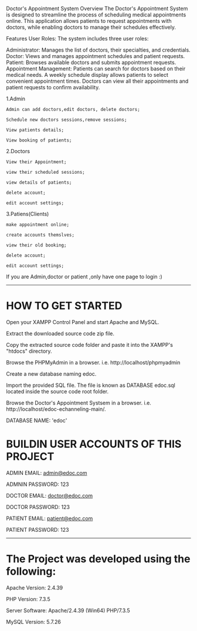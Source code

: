 Doctor's Appointment System
Overview
The Doctor's Appointment System is designed to streamline the process of scheduling medical appointments online. This application allows patients to request appointments with doctors, while enabling doctors to manage their schedules effectively.

Features
User Roles:
The system includes three user roles:

Administrator: Manages the list of doctors, their specialties, and credentials.
Doctor: Views and manages appointment schedules and patient requests.
Patient: Browses available doctors and submits appointment requests.
Appointment Management:
Patients can search for doctors based on their medical needs.
A weekly schedule display allows patients to select convenient appointment times.
Doctors can view all their appointments and patient requests to confirm availability.

1.Admin

    Admin can add doctors,edit doctors, delete doctors;

    Schedule new doctors sessions,remove sessions;

    View patients details;

    View booking of patients;

2.Doctors

    View their Appointment;

    view their scheduled sessions;

    view details of patients;

    delete account;

    edit account settings;

3.Patiens(Clients)

    make appointment online;

    create accounts themslves;

    view their old booking;

    delete account;

    edit account settings;

If you are Admin,doctor or patient ,only have one page to login :)

---

# HOW TO GET STARTED

Open your XAMPP Control Panel and start Apache and MySQL.

Extract the downloaded source code zip file.

Copy the extracted source code folder and paste it into the XAMPP's "htdocs" directory.

Browse the PHPMyAdmin in a browser. i.e. http://localhost/phpmyadmin

Create a new database naming edoc.

Import the provided SQL file. The file is known as DATABASE edoc.sql located inside the source code root folder.

Browse the Doctor's Appointment Systsem in a browser. i.e. http://localhost/edoc-echanneling-main/.

DATABASE NAME: 'edoc'

# BUILDIN USER ACCOUNTS OF THIS PROJECT

ADMIN EMAIL: admin@edoc.com

ADMNIN PASSWORD: 123

DOCTOR EMAIL: doctor@edoc.com

DOCTOR PASSWORD: 123

PATIENT EMAIL: patient@edoc.com

PATIENT PASSWORD: 123

---

# The Project was developed using the following:

Apache Version: 2.4.39

PHP Version: 7.3.5

Server Software: Apache/2.4.39 (Win64) PHP/7.3.5

MySQL Version: 5.7.26

